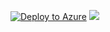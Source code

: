[![Deploy to Azure](http://azuredeploy.net/deploybutton.png)](https://azuredeploy.net/)
<a href="https://azuredeploy.net/" target="_blank">
    <img src="http://azuredeploy.net/deploybutton.png"/>
</a>
